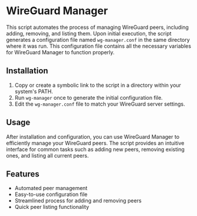 # WireGuard Manager

This script automates the process of managing WireGuard peers, including adding, removing, and listing them. Upon initial execution, the script generates a configuration file named `wg-manager.conf` in the same directory where it was run. This configuration file contains all the necessary variables for WireGuard Manager to function properly.

## Installation

1. Copy or create a symbolic link to the script in a directory within your system's PATH.
2. Run `wg-manager` once to generate the initial configuration file.
3. Edit the `wg-manager.conf` file to match your WireGuard server settings.

## Usage

After installation and configuration, you can use WireGuard Manager to efficiently manage your WireGuard peers. The script provides an intuitive interface for common tasks such as adding new peers, removing existing ones, and listing all current peers.

## Features

- Automated peer management
- Easy-to-use configuration file
- Streamlined process for adding and removing peers
- Quick peer listing functionality
